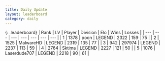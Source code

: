 ```yaml
---
title: Daily Update
layout: leaderboard
category: daily
---
```


{: .leaderboard}
| Rank | LV | Player | Division | Elo | Wins | Losses |
| --- | --- | --- | --- | --- | --- | --- |
| <span data-change="0">1</span> | 1378 | <span title="ID: 540690">poon</span> | LEGEND | <span data-change="52">2322</span> | <span data-change="13">159</span> | <span data-change="1">75</span> |
| <span data-change="0">2</span> | 1525 | <span title="ID: 261794">MalwareHD</span> | LEGEND | <span data-change="49">2319</span> | <span data-change="13">135</span> | <span data-change="1">77</span> |
| <span data-change="0">3</span> | 942 | <span title="ID: 544038">297974</span> | LEGEND | <span data-change="0">2237</span> | <span data-change="0">113</span> | <span data-change="0">59</span> |
| <span data-change="17">4</span> | 2764 | <span title="ID: 353063">Sktima</span> | LEGEND | <span data-change="56">2227</span> | <span data-change="18">121</span> | <span data-change="4">50</span> |
| <span data-change="-1">5</span> | 1076 | <span title="ID: 372321">Laserdude707</span> | LEGEND | <span data-change="0">2218</span> | <span data-change="0">90</span> | <span data-change="0">61</span> |